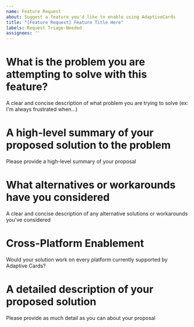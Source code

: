 ```yaml
---
name: Feature Request
about: Suggest a feature you'd like to enable using AdaptiveCards
title: "[Feature Request] Feature Title Here"
labels: Request Triage-Needed
assignees: ''
---
```


# What is the problem you are attempting to solve with this feature?

A clear and concise description of what problem you are trying to solve (ex: I'm always frustrated when...)

# A high-level summary of your proposed solution to the problem

Please provide a high-level summary of your proposal

# What alternatives or workarounds have you considered

A clear and concise description of any alternative solutions or workarounds you've considered

# Cross-Platform Enablement

Would your solution work on every platform currently supported by Adaptive Cards?

# A detailed description of your proposed solution

Please provide as much detail as you can about your proposal
